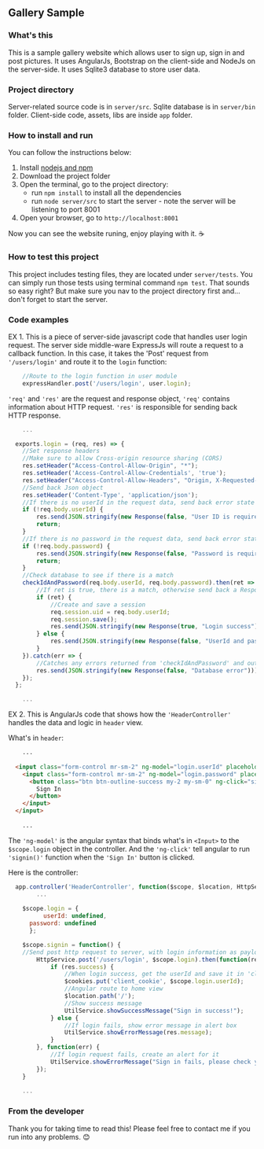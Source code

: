 ## Gallery Sample
### What's this
This is a sample gallery website which allows user to sign up, sign in and post pictures. It uses AngularJs, Bootstrap on the client-side and NodeJs on the server-side. It uses Sqlite3 database to store user data.

### Project directory
Server-related source code is in `server/src`. Sqlite database is in `server/bin` folder. Client-side code, assets, libs are inside `app` folder.

### How to install and run
You can follow the instructions below:
1. Install [nodejs and npm](https://nodejs.org/)
2. Download the project folder
3. Open the terminal, go to the project directory:
    * run `npm install` to install all the dependencies
    * run `node server/src` to start the server - note the server will be  listening to port 8001
4. Open your browser, go to `http://localhost:8001`

Now you can see the website runing, enjoy playing with it. :coffee:


### How to test this project

This project includes testing files, they are located under `server/tests`. You can simply run those tests using terminal command `npm test`. That sounds so easy right? But make sure you nav to the project directory first and... don't forget to start the server.


### Code examples

EX 1. This is a piece of server-side javascript code that handles user login request. The server side middle-ware ExpressJs will route a request to a callback function. In this case, it takes the 'Post' request from 	`'/users/login'` and route it to the `login` function:

```javascript
    //Route to the login function in user module
    expressHandler.post('/users/login', user.login);
```

`'req'` and `'res'` are the request and response object, `'req'` contains information about HTTP request. `'res'` is responsible for sending back HTTP response.

```javascript
    ...

  exports.login = (req, res) => {
    //Set response headers
    //Make sure to allow Cross-origin resource sharing (CORS)
    res.setHeader("Access-Control-Allow-Origin", "*");
    res.setHeader('Access-Control-Allow-Credentials', 'true');
    res.setHeader("Access-Control-Allow-Headers", "Origin, X-Requested-With, Content-Type, Accept");
    //Send back Json object
    res.setHeader('Content-Type', 'application/json');
    //If there is no userId in the request data, send back error state and message
    if (!req.body.userId) {
        res.send(JSON.stringify(new Response(false, "User ID is required")));
        return;
    }
    //If there is no password in the request data, send back error state and message
    if (!req.body.password) {
        res.send(JSON.stringify(new Response(false, "Password is required")));
        return;
    }
    //Check database to see if there is a match
    checkIdAndPassword(req.body.userId, req.body.password).then(ret => {
        //If ret is true, there is a match, otherwise send back a Response object with the error state and error message
        if (ret) {
            //Create and save a session		
            req.session.uid = req.body.userId;
            req.session.save();
            res.send(JSON.stringify(new Response(true, "Login success")));
        } else {
            res.send(JSON.stringify(new Response(false, "UserId and password doesn't match")));
        }
    }).catch(err => {
        //Catches any errors returned from 'checkIdAndPassword' and output an error message
        res.send(JSON.stringify(new Response(false, "Database error")));
    });
  };

    ...
```
    
EX 2. This is AngularJs code that shows how the `'HeaderController'` handles the data and logic in `header` view.

What's in `header`:
```html
    ...
    
  <input class="form-control mr-sm-2" ng-model="login.userId" placeholder="AccountID" type="text">
    <input class="form-control mr-sm-2" ng-model="login.password" placeholder="Password" type="password">
      <button class="btn btn-outline-success my-2 my-sm-0" ng-click="signin()">
        Sign In
      </button>
    </input>
  </input>
    
    ...   
```



The `'ng-model'` is the angular syntax that binds what's in `<Input>` to the `$scope.login` object in the controller. And the `'ng-click'` tell angular to run `'signin()'` function when the `'Sign In'` button is clicked.

Here is the controller:


```javascript
  app.controller('HeaderController', function($scope, $location, HttpService, UtilService, $timeout, $cookies) {
		...
        
   	$scope.login = {
    	  userId: undefined,
	  password: undefined
	  };

    $scope.signin = function() {
    //Send post http request to server, with login information as payload
        HttpService.post('/users/login', $scope.login).then(function(res) {
            if (res.success) {
    		  	//When login success, get the userId and save it in 'client_cookie', so that the value is shared between views on the client-side
                $cookies.put('client_cookie', $scope.login.userId);
                //Angular route to home view
                $location.path('/');
                //Show success message
                UtilService.showSuccessMessage("Sign in success!");
            } else {
                //If login fails, show error message in alert box
                UtilService.showErrorMessage(res.message);
            }
        }, function(err) {
            //If login request fails, create an alert for it
            UtilService.showErrorMessage("Sign in fails, please check your internect connection.");
        });
    }
      
    ...   
```

### From the developer

Thank you for taking time to read this! Please feel free to contact me if you run into any problems. :blush: